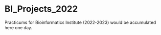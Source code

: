 # BI_Projects_2022
 Practicums for Bioinformatics Institute (2022-2023) would be accumulated here one day.

